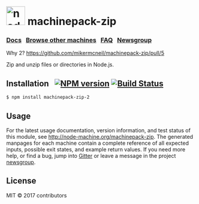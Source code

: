 <h1>
  <a href="http://node-machine.org" title="Node-Machine public registry"><img alt="node-machine logo" title="Node-Machine Project" src="http://node-machine.org/images/machine-anthropomorph-for-white-bg.png" width="50" /></a>
  machinepack-zip
</h1>

### [Docs](http://node-machine.org/machinepack-zip) &nbsp; [Browse other machines](http://node-machine.org/machinepacks) &nbsp;  [FAQ](http://node-machine.org/implementing/FAQ)  &nbsp;  [Newsgroup](https://groups.google.com/forum/?hl=en#!forum/node-machine)

Why 2? https://github.com/mikermcneil/machinepack-zip/pull/5

Zip and unzip files or directories in Node.js.


## Installation &nbsp; [![NPM version](https://badge.fury.io/js/machinepack-zip.svg)](http://badge.fury.io/js/machinepack-zip) [![Build Status](https://travis-ci.org/mikermcneil/machinepack-zip.png?branch=master)](https://travis-ci.org/mikermcneil/machinepack-zip)

```sh
$ npm install machinepack-zip-2
```

## Usage

For the latest usage documentation, version information, and test status of this module, see <a href="http://node-machine.org/machinepack-zip" title="Zip and unzip files or directories in Node.js. (for node.js)">http://node-machine.org/machinepack-zip</a>.  The generated manpages for each machine contain a complete reference of all expected inputs, possible exit states, and example return values.  If you need more help, or find a bug, jump into [Gitter](https://gitter.im/node-machine/general) or leave a message in the project [newsgroup](https://groups.google.com/forum/?hl=en#!forum/node-machine).

## License

MIT &copy; 2017 contributors
